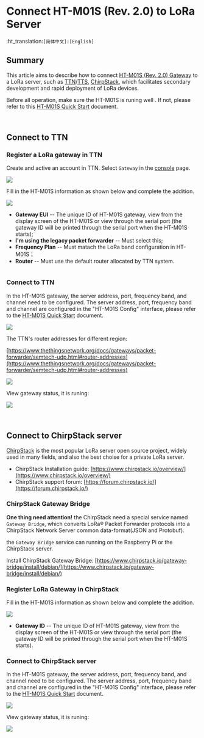 # Connect HT-M01S (Rev. 2.0) to LoRa Server
:ht_translation:`[简体中文]:[English]`

## Summary

This article aims to describe how to connect [HT-M01S (Rev. 2.0) Gateway](https://heltec.org/project/ht-m01s-v2/) to a LoRa server, such as [TTN](https://www.thethingsnetwork.org/)/[TTS](https://lora.heltec.org/), [ChirpStack](https://www.chirpstack.io/), which facilitates secondary development and rapid deployment of LoRa devices.

Before all operation, make sure the HT-M01S is runing well . If not, please refer to this [HT-M01S Quick Start](https://heltec-automation-docs.readthedocs.io/en/latest/gateway/ht-m01s/quick_start.html) document.

&nbsp;

## Connect to TTN

### Register a LoRa gateway in TTN

Create and active an account in TTN. Select ```Gateway``` in the [console](https://console.thethingsnetwork.org/) page.

![](img/connect_to_server/01.png)

Fill in the HT-M01S information as shown below and complete the addition.

![](img/connect_to_server/02.png)

- **Gateway EUI** -- The unique ID of HT-M01S gateway, view from the display screen of the HT-M01S or view through the serial port (the gateway ID will be printed through the serial port when the HT-M01S starts);
- **I'm using the legacy packet forwarder** -- Must select this;
- **Frequency Plan** -- Must matach the LoRa band configuration in HT-M01S；
- **Router** -- Must use the default router allocated by TTN system.

``` Tip:: That four points are the key to success connection with TTN.

```

### Connect to TTN

In the HT-M01S gateway, the server address, port, frequency band, and channel need to be configured. The server address, port, frequency band and channel are configured in the "HT-M01S Config" interface, please refer to the [HT-M01S Quick Start](https://heltec-automation-docs.readthedocs.io/en/latest/gateway/ht-m01s/quick_start.html) document.

![](img/connect_to_server/03.png)

The TTN's router addresses for different region:

[https://www.thethingsnetwork.org/docs/gateways/packet-forwarder/semtech-udp.html#router-addresses](https://www.thethingsnetwork.org/docs/gateways/packet-forwarder/semtech-udp.html#router-addresses)

![](img/connect_to_server/04.png)

View gateway status, it is runing:

![](img/connect_to_server/05.png)

&nbsp;

## Connect to ChirpStack server

[ChirpStack](https://www.chirpstack.io/) is the most popular LoRa server open source project, widely used in many fields, and also the best choise for a private LoRa server.

- ChirpStack Installation guide: [https://www.chirpstack.io/overview/](https://www.chirpstack.io/overview/)
- ChirpStack support forum: [https://forum.chirpstack.io/](https://forum.chirpstack.io/)

### ChirpStack Gateway Bridge

**One thing need attention!** the ChirpStack need a special service named `Gateway Bridge`, which converts LoRa® Packet Forwarder protocols into a ChirpStack Network Server common data-format(JSON and Protobuf).

the `Gateway Bridge` service can running on the Raspberry Pi or the ChirpStack server.

Install ChirpStack Gateway Bridge: [https://www.chirpstack.io/gateway-bridge/install/debian/](https://www.chirpstack.io/gateway-bridge/install/debian/)

### Register LoRa Gateway in ChirpStack

Fill in the HT-M01S information as shown below and complete the addition.

![](img/connect_to_server/06.png)

- **Gateway ID** -- The unique ID of HT-M01S gateway, view from the display screen of the HT-M01S or view through the serial port (the gateway ID will be printed through the serial port when the HT-M01S starts).

### Connect to ChirpStack server

In the HT-M01S gateway, the server address, port, frequency band, and channel need to be configured. The server address, port, frequency band and channel are configured in the "HT-M01S Config" interface, please refer to the [HT-M01S Quick Start](https://heltec-automation-docs.readthedocs.io/en/latest/gateway/ht-m01s/quick_start.html) document.

![](img/connect_to_server/03.png)

View gateway status, it is runing:

![](img/connect_to_server/07.png)
